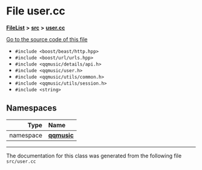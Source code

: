 

# File user.cc



[**FileList**](files.md) **>** [**src**](dir_68267d1309a1af8e8297ef4c3efbcdba.md) **>** [**user.cc**](user_8cc.md)

[Go to the source code of this file](user_8cc_source.md)



* `#include <boost/beast/http.hpp>`
* `#include <boost/url/urls.hpp>`
* `#include <qqmusic/details/api.h>`
* `#include <qqmusic/user.h>`
* `#include <qqmusic/utils/common.h>`
* `#include <qqmusic/utils/session.h>`
* `#include <string>`













## Namespaces

| Type | Name |
| ---: | :--- |
| namespace | [**qqmusic**](namespaceqqmusic.md) <br> |





















































------------------------------
The documentation for this class was generated from the following file `src/user.cc`

